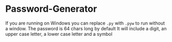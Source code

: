 # Password-Generator
If you are running on Windows you can replace `.py` with `.pyw` to run without a window.
The password is 64 chars long by default
It will include a digit, an upper case letter, a lower case letter and a symbol
